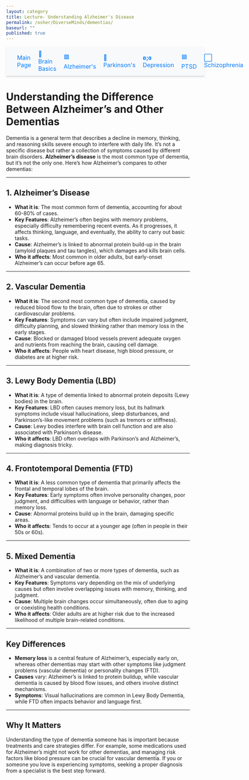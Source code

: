 ```yaml
---
layout: category
title: Lecture- Understanding Alzheimer's Disease  
permalink: /osher/DiverseMinds/dementias/
baseurl: ""
published: true
---
```

<style>
.floating-nav {
  position: relative; /* No longer fixed */
  top: 0;
  left: 0;
  width: 100%; /* Full width of the page */
  background-color: #f8f9fa; /* Background color */
  border-bottom: 1px solid #ccc; /* Border at the bottom */
  padding: 10px 20px; /* Padding inside the bar */
  box-shadow: 0 2px 4px rgba(0, 0, 0, 0.1); /* Optional shadow */
  z-index: 1000;
  display: flex; /* Makes it horizontal */
  justify-content: space-around; /* Distribute links evenly */
  align-items: center; /* Center align the text vertically */
}

.floating-nav a {
  text-decoration: none;
  color: #007bff; /* Link color */
  font-size: 1rem;
  padding: 0 10px; /* Space around each link */
}

.floating-nav a:hover {
  color: #0056b3; /* Hover color */
  text-decoration: underline;
}
</style>
<div class="floating-nav">
  <a href="/osher/DiverseMinds/coursegoals/">Main Page</a>
  <a href="/osher/DiverseMinds/brainbasics/">🧠 Brain Basics</a>
  <a href="/osher/DiverseMinds/alzheimers/">🟪 Alzheimer's</a>
  <a href="/osher/DiverseMinds/parkinsons/">🌷 Parkinson's</a>
  <a href="/osher/DiverseMinds/depression/"><strong> ʚ;ɞ </strong> Depression</a>
  <a href="/osher/DiverseMinds/ptsd/">🟦 PTSD</a>
  <a href="/osher/DiverseMinds/schizophrenia/">⬜ Schizophrenia</a>
</div>

# Understanding the Difference Between Alzheimer’s and Other Dementias

Dementia is a general term that describes a decline in memory, thinking, and reasoning skills severe enough to interfere with daily life. It’s not a specific disease but rather a collection of symptoms caused by different brain disorders. **Alzheimer’s disease** is the most common type of dementia, but it’s not the only one. Here’s how Alzheimer’s compares to other dementias:

---

## 1. Alzheimer’s Disease
- **What it is**: The most common form of dementia, accounting for about 60-80% of cases.  
- **Key Features**: Alzheimer’s often begins with memory problems, especially difficulty remembering recent events. As it progresses, it affects thinking, language, and eventually, the ability to carry out basic tasks.  
- **Cause**: Alzheimer’s is linked to abnormal protein build-up in the brain (amyloid plaques and tau tangles), which damages and kills brain cells.  
- **Who it affects**: Most common in older adults, but early-onset Alzheimer’s can occur before age 65.

---

## 2. Vascular Dementia
- **What it is**: The second most common type of dementia, caused by reduced blood flow to the brain, often due to strokes or other cardiovascular problems.  
- **Key Features**: Symptoms can vary but often include impaired judgment, difficulty planning, and slowed thinking rather than memory loss in the early stages.  
- **Cause**: Blocked or damaged blood vessels prevent adequate oxygen and nutrients from reaching the brain, causing cell damage.  
- **Who it affects**: People with heart disease, high blood pressure, or diabetes are at higher risk.

---

## 3. Lewy Body Dementia (LBD)
- **What it is**: A type of dementia linked to abnormal protein deposits (Lewy bodies) in the brain.  
- **Key Features**: LBD often causes memory loss, but its hallmark symptoms include visual hallucinations, sleep disturbances, and Parkinson’s-like movement problems (such as tremors or stiffness).  
- **Cause**: Lewy bodies interfere with brain cell function and are also associated with Parkinson’s disease.  
- **Who it affects**: LBD often overlaps with Parkinson’s and Alzheimer’s, making diagnosis tricky.

---

## 4. Frontotemporal Dementia (FTD)
- **What it is**: A less common type of dementia that primarily affects the frontal and temporal lobes of the brain.  
- **Key Features**: Early symptoms often involve personality changes, poor judgment, and difficulties with language or behavior, rather than memory loss.  
- **Cause**: Abnormal proteins build up in the brain, damaging specific areas.  
- **Who it affects**: Tends to occur at a younger age (often in people in their 50s or 60s).

---

## 5. Mixed Dementia
- **What it is**: A combination of two or more types of dementia, such as Alzheimer’s and vascular dementia.  
- **Key Features**: Symptoms vary depending on the mix of underlying causes but often involve overlapping issues with memory, thinking, and judgment.  
- **Cause**: Multiple brain changes occur simultaneously, often due to aging or coexisting health conditions.  
- **Who it affects**: Older adults are at higher risk due to the increased likelihood of multiple brain-related conditions.

---

## Key Differences
- **Memory loss** is a central feature of Alzheimer’s, especially early on, whereas other dementias may start with other symptoms like judgment problems (vascular dementia) or personality changes (FTD).  
- **Causes** vary: Alzheimer’s is linked to protein buildup, while vascular dementia is caused by blood flow issues, and others involve distinct mechanisms.  
- **Symptoms**: Visual hallucinations are common in Lewy Body Dementia, while FTD often impacts behavior and language first.

---

## Why It Matters
Understanding the type of dementia someone has is important because treatments and care strategies differ. For example, some medications used for Alzheimer’s might not work for other dementias, and managing risk factors like blood pressure can be crucial for vascular dementia. If you or someone you love is experiencing symptoms, seeking a proper diagnosis from a specialist is the best step forward.

